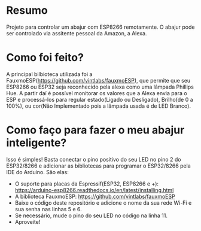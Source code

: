 # Resumo
Projeto para controlar um abajur com ESP8266 remotamente.
O abajur pode ser controlado via assitente pessoal da Amazon, a Alexa.

# Como foi feito?
A principal bilbioteca utilizada foi a FauxmoESP(https://github.com/vintlabs/fauxmoESP), que permite que seu ESP8266 ou ESP32 seja reconhecido pela alexa como uma lâmpada Phillips Hue. A partir daí é possível monitorar os valores que a Alexa envia para o ESP e processá-los para regular estado(Ligado ou Desligado), Brilho(de 0 a 100%), ou cor(Não Implementado pois a lâmpada usada é de LED Branco).

# Como faço para fazer o meu abajur inteligente?
Isso é simples! Basta conectar o pino positivo do seu LED no pino 2 do ESP32/8266 e adicionar as bibliotecas para programar o ESP32/8266 pela IDE do Arduino. São elas:
  - O suporte para placas da Espressif(ESP32, ESP8266 e +): https://arduino-esp8266.readthedocs.io/en/latest/installing.html
  - A biblioteca FauxmoESP: https://github.com/vintlabs/fauxmoESP
  - Baixe o código deste repositório e adicione o nome da sua rede Wi-Fi e sua senha nas linhas 5 e 6.
  - Se necessário, mude o pino do seu LED no código na linha 11.
  - Aproveite!
